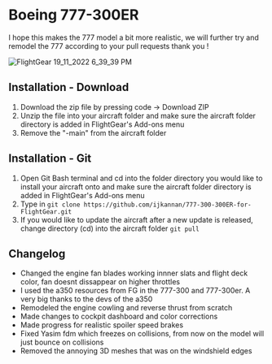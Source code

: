 # Boeing 777-300ER

I hope this makes the 777 model a bit more realistic, we will further try and remodel the 777 according to your pull requests
thank you !

![FlightGear 19_11_2022 6_39_39 PM](https://user-images.githubusercontent.com/103198166/202856375-cf2881bf-3f4f-44bd-97fe-305dd6e8081e.png)

## Installation - Download

1. Download the zip file by pressing code -> Download ZIP
2. Unzip the file into your aircraft folder and make sure the aircraft folder directory is added in FlightGear's Add-ons menu
3. Remove the "-main" from the aircraft folder 

## Installation - Git

1. Open Git Bash terminal and cd into the folder directory you would like to install your aircraft onto and make sure the aircraft folder directory is added in FlightGear's Add-ons menu
2. Type in `git clone https://github.com/ijkannan/777-300-300ER-for-FlightGear.git`
3. If you would like to update the aircraft after a new update is released, change directory (cd) into the aircraft folder `git pull`

## Changelog

- Changed the engine fan blades working innner slats and flight deck color, fan doesnt dissappear on higher throttles
- I used the a350 resources from FG  in the 777-300 and 777-300er. A very big thanks to the devs of the a350
- Remodeled the engine cowling and reverse thrust from scratch
- Made changes to cockpit dashboard and color corrections
- Made progress for realistic spoiler speed brakes
- Fixed Yasim fdm which freezes on collisions, from now on the model will just bounce on collisions
- Removed the annoying 3D meshes that was on the windshield edges
